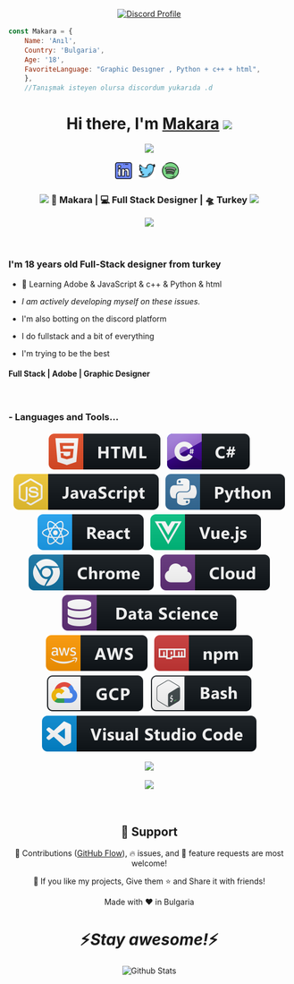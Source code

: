 
</p>
<p align="center">
  <a href="https://discord.com/users/741741833763422299">
    <img src="https://lanyard.cnrad.dev/api/741741833763422299"alt="Discord Profile"/>   
  </a>
</p>

```js
const Makara = {
    Name: 'Anıl',
    Country: 'Bulgaria',
    Age: '18',
    FavoriteLanguage: "Graphic Desıgner , Python + c++ + html",
    },
    //Tanışmak isteyen olursa discordum yukarıda .d
```


<div align="center">
   <h1>Hi there, I'm <a href="https://hemant.codes">Makara</a> <img src="https://media.giphy.com/media/hvRJCLFzcasrR4ia7z/giphy.gif" width="25px"> </h1>
   
   
   <img src="https://pronoun.cyou/x/y?subject=He&object=Him&height=20"> 
</div>

<p align='center'>
   <a href="https://www.linkedin.com/in/mustafa-sa%C4%Flam-66b05322a"><img height="30" src="https://raw.githubusercontent.com/8bithemant/8bithemant/master/linkedin.png?raw=true"></a>&nbsp;&nbsp;
<a href="https://twitter.com/makara_the"><img height="30" src="https://raw.githubusercontent.com/8bithemant/8bithemant/master/twitter.png?raw=true"></a>&nbsp;&nbsp;
<a href="https://www.facebook.com/profile.php?id=100084000633437"><img height="30" src="https://raw.githubusercontent.com/8bithemant/8bithemant/master/spotify.png?raw=true"></a>&nbsp;&nbsp;




<div align="center">
<h3><img src="https://media.giphy.com/media/WUlplcMpOCEmTGBtBW/giphy.gif" width="10"> 🙎 Makara | 💻 Full Stack Designer | 🛸 Turkey <img src="https://media.giphy.com/media/WUlplcMpOCEmTGBtBW/giphy.gif" width="30"></h3>
</div>


 
<p align="center" >
<a href="https://media.giphy.com/media/xUNd9K4pDRrrt6jiyk/giphy.gif"> 
    <img  src="https://media.giphy.com/media/xUNd9K4pDRrrt6jiyk/giphy.gif"/>
  </a>

</p>


<br />



<p align="center">


  <h3> I'm 18 years old Full-Stack designer from turkey</h3>
</p>

 - 🥀 Learning Adobe & JavaScript & c++ & Python & html
 
 - <i>I am actively developing myself on these issues.</i>

 - I'm also botting on the discord platform
 
 - I do fullstack and a bit of everything 
 
 - I'm trying to be the best
 
 
 
 <p align="center">
  <h4> Full Stack | Adobe | Graphic Designer </h4>
   </p>

<!-- makara -->

</p>

<br />

### - Languages and Tools...

<p align="center">
  <!-- For more icons please follow  https://github.com/MikeCodesDotNET/ColoredBadges -->
  <img src="https://raw.githubusercontent.com/8bithemant/8bithemant/master/svg/dev/languages/html.svg" alt="html" style="vertical-align:top; margin:4px">    
  <img src="https://raw.githubusercontent.com/8bithemant/8bithemant/master/svg/dev/languages/csharp.svg" alt="csharp" style="vertical-align:top; margin:4px">
  <img src="https://raw.githubusercontent.com/8bithemant/8bithemant/master/svg/dev/languages/js.svg" alt="js" style="vertical-align:top; margin:4px">
  <img src="https://raw.githubusercontent.com/8bithemant/8bithemant/master/svg/dev/languages/python.svg" alt="python" style="vertical-align:top; margin:4px">
  <img src="https://raw.githubusercontent.com/8bithemant/8bithemant/master/svg/dev/frameworks/react.svg" alt="react" style="vertical-align:top; margin:4px">
  <img src="https://raw.githubusercontent.com/8bithemant/8bithemant/master/svg/dev/frameworks/vue.svg" alt="vue" style="vertical-align:top; margin:4px">
  <img src="https://raw.githubusercontent.com/8bithemant/8bithemant/master/svg/dev/misc/chrome.svg" alt="chrome" style="vertical-align:top; margin:4px">
  <img src="https://raw.githubusercontent.com/8bithemant/8bithemant/master/svg/dev/misc/cloud.svg" alt="cloud" style="vertical-align:top; margin:4px">
  <img src="https://raw.githubusercontent.com/8bithemant/8bithemant/master/svg/dev/misc/datascience.svg" alt="datascience" style="vertical-align:top; margin:4px">
  <img src="https://raw.githubusercontent.com/8bithemant/8bithemant/master/svg/dev/services/aws.svg" alt="aws" style="vertical-align:top; margin:4px">
  <img src="https://raw.githubusercontent.com/8bithemant/8bithemant/master/svg/dev/services/npm.svg" alt="npm" style="vertical-align:top; margin:4px">
  <img src="https://raw.githubusercontent.com/8bithemant/8bithemant/master/svg/dev/services/gcp.svg" alt="gcp" style="vertical-align:top; margin:4px">
  <img src="https://raw.githubusercontent.com/8bithemant/8bithemant/master/svg/dev/tools/bash.svg" alt="bash" style="vertical-align:top; margin:4px">
  <img src="https://raw.githubusercontent.com/8bithemant/8bithemant/master/svg/dev/tools/visualstudio_code.svg" alt="vscode" style="vertical-align:top; margin:4px">
</p>

<!--
### - Blogs 🌱
-->
<!--
<p align="center">
  <a href="https://dev.to/hemant">
    <img src="https://raw.githubusercontent.com/8bithemant/8bithemant/master/svg/blogs/devto.svg"> 
  </a>
</p>
-->

<p align="center" >
<a href="https://github.com/Bestcim/github-readme-stats"> 
    <img  src="https://github-readme-stats.vercel.app/api?username=bestcim&&show_icons=true&theme=radical"/>
  </a>


<p align="center" >
<a href="https://media.giphy.com/media/RMNyPAzibJoVa/giphy.gif"> 
    <img  src="https://media.giphy.com/media/RMNyPAzibJoVa/giphy.gif"/>
  </a>

</p>


<br />



<p align="center">

 

<h2 align="center">🤝 Support</h2>

<p align="center">🎀 Contributions (<a href="https://guides.github.com/introduction/flow" title="GitHub flow">GitHub Flow</a>), 🔥 issues, and 🥮 feature requests are most welcome!</p>

<p align="center">💙 If you like my projects, Give them ⭐ and Share it with friends!</p>
</p>
<p align="center">Made with ❤️ in Bulgaria</p>

<h1 align='center'>⚡️<i>Stay awesome!</i>⚡️</h1>

<p align="center">
        <img src="https://raw.githubusercontent.com/bornmay/bornmay/Update/svg/Bottom.svg" alt="Github Stats" />
</p>

